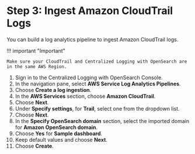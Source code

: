 # Step 3: Ingest Amazon CloudTrail Logs

You can build a log analytics pipeline to ingest Amazon CloudTrail logs.

!!! important "Important"

    Make sure your CloudTrail and Centralized Logging with OpenSearch are in the same AWS Region.

1. Sign in to the Centralized Logging with OpenSearch Console.
2. In the navigation pane, select **AWS Service Log Analytics Pipelines**.
3. Choose **Create a log ingestion**.
4. In the **AWS Services** section, choose **Amazon CloudTrail**.
5. Choose **Next**.
6. Under **Specify settings**, for **Trail**, select one from the dropdown list.
7. Choose **Next**.
8. In the **Specify OpenSearch domain** section, select the imported domain for **Amazon OpenSearch domain**.
9. Choose **Yes** for **Sample dashboard**. 
10. Keep default values and choose **Next**.
11. Choose **Create**.